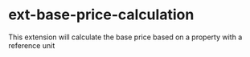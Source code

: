 # ext-base-price-calculation
This extension will calculate the base price based on a property with a reference unit
